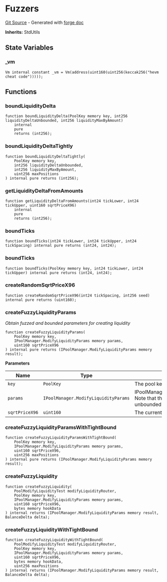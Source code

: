 # Fuzzers
[Git Source](https://github.com/uniswap/v4-core/blob/d4185626c68e29de37023e453623d44cb9c12b51/src/test/Fuzzers.sol) - Generated with [forge doc](https://book.getfoundry.sh/reference/forge/forge-doc)

**Inherits:**
StdUtils


## State Variables
### _vm

```solidity
Vm internal constant _vm = Vm(address(uint160(uint256(keccak256("hevm cheat code")))));
```


## Functions
### boundLiquidityDelta


```solidity
function boundLiquidityDelta(PoolKey memory key, int256 liquidityDeltaUnbounded, int256 liquidityMaxByAmount)
    internal
    pure
    returns (int256);
```

### boundLiquidityDeltaTightly


```solidity
function boundLiquidityDeltaTightly(
    PoolKey memory key,
    int256 liquidityDeltaUnbounded,
    int256 liquidityMaxByAmount,
    uint256 maxPositions
) internal pure returns (int256);
```

### getLiquidityDeltaFromAmounts


```solidity
function getLiquidityDeltaFromAmounts(int24 tickLower, int24 tickUpper, uint160 sqrtPriceX96)
    internal
    pure
    returns (int256);
```

### boundTicks


```solidity
function boundTicks(int24 tickLower, int24 tickUpper, int24 tickSpacing) internal pure returns (int24, int24);
```

### boundTicks


```solidity
function boundTicks(PoolKey memory key, int24 tickLower, int24 tickUpper) internal pure returns (int24, int24);
```

### createRandomSqrtPriceX96


```solidity
function createRandomSqrtPriceX96(int24 tickSpacing, int256 seed) internal pure returns (uint160);
```

### createFuzzyLiquidityParams

*Obtain fuzzed and bounded parameters for creating liquidity*


```solidity
function createFuzzyLiquidityParams(
    PoolKey memory key,
    IPoolManager.ModifyLiquidityParams memory params,
    uint160 sqrtPriceX96
) internal pure returns (IPoolManager.ModifyLiquidityParams memory result);
```
**Parameters**

|Name|Type|Description|
|----|----|-----------|
|`key`|`PoolKey`|The pool key|
|`params`|`IPoolManager.ModifyLiquidityParams`|IPoolManager.ModifyLiquidityParams Note that these parameters are unbounded|
|`sqrtPriceX96`|`uint160`|The current sqrt price|


### createFuzzyLiquidityParamsWithTightBound


```solidity
function createFuzzyLiquidityParamsWithTightBound(
    PoolKey memory key,
    IPoolManager.ModifyLiquidityParams memory params,
    uint160 sqrtPriceX96,
    uint256 maxPositions
) internal pure returns (IPoolManager.ModifyLiquidityParams memory result);
```

### createFuzzyLiquidity


```solidity
function createFuzzyLiquidity(
    PoolModifyLiquidityTest modifyLiquidityRouter,
    PoolKey memory key,
    IPoolManager.ModifyLiquidityParams memory params,
    uint160 sqrtPriceX96,
    bytes memory hookData
) internal returns (IPoolManager.ModifyLiquidityParams memory result, BalanceDelta delta);
```

### createFuzzyLiquidityWithTightBound


```solidity
function createFuzzyLiquidityWithTightBound(
    PoolModifyLiquidityTest modifyLiquidityRouter,
    PoolKey memory key,
    IPoolManager.ModifyLiquidityParams memory params,
    uint160 sqrtPriceX96,
    bytes memory hookData,
    uint256 maxPositions
) internal returns (IPoolManager.ModifyLiquidityParams memory result, BalanceDelta delta);
```

